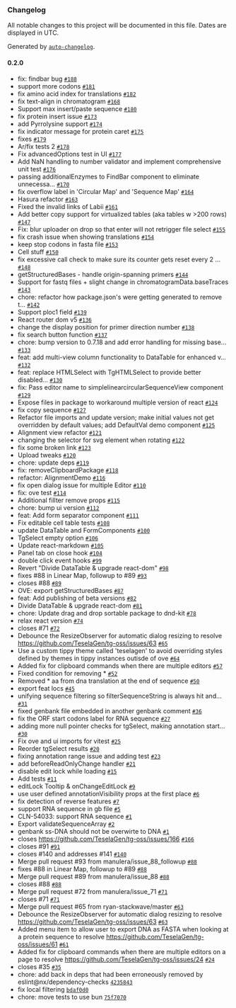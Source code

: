### Changelog

All notable changes to this project will be documented in this file. Dates are displayed in UTC.

Generated by [`auto-changelog`](https://github.com/CookPete/auto-changelog).

#### 0.2.0

- fix: findbar bug [`#188`](https://github.com/TeselaGen/tg-oss/pull/188)
- support more codons [`#181`](https://github.com/TeselaGen/tg-oss/pull/181)
- fix amino acid index for translations [`#182`](https://github.com/TeselaGen/tg-oss/pull/182)
- fix text-align in chromatogram [`#168`](https://github.com/TeselaGen/tg-oss/pull/168)
- Support max insert/paste sequence [`#180`](https://github.com/TeselaGen/tg-oss/pull/180)
- fix protein insert issue [`#173`](https://github.com/TeselaGen/tg-oss/pull/173)
- add Pyrrolysine support [`#174`](https://github.com/TeselaGen/tg-oss/pull/174)
- fix indicator message for protein caret [`#175`](https://github.com/TeselaGen/tg-oss/pull/175)
- fixes [`#179`](https://github.com/TeselaGen/tg-oss/pull/179)
- Ar/fix tests 2 [`#178`](https://github.com/TeselaGen/tg-oss/pull/178)
- Fix advancedOptions test in UI [`#177`](https://github.com/TeselaGen/tg-oss/pull/177)
- Add NaN handling to number validator and implement comprehensive unit test [`#176`](https://github.com/TeselaGen/tg-oss/pull/176)
- passing additionalEnzymes to FindBar component to eliminate unnecessa… [`#170`](https://github.com/TeselaGen/tg-oss/pull/170)
- fix overflow label in 'Circular Map' and 'Sequence Map' [`#164`](https://github.com/TeselaGen/tg-oss/pull/164)
- Hasura refactor [`#163`](https://github.com/TeselaGen/tg-oss/pull/163)
- Fixed the invalid links of Labii [`#161`](https://github.com/TeselaGen/tg-oss/pull/161)
- Add better copy support for virtualized tables (aka tables w &gt;200 rows) [`#147`](https://github.com/TeselaGen/tg-oss/pull/147)
- Fix: blur uploader on drop so that enter will not retrigger file select [`#155`](https://github.com/TeselaGen/tg-oss/pull/155)
- fix crash issue when showing translations [`#154`](https://github.com/TeselaGen/tg-oss/pull/154)
- keep stop codons in fasta file [`#153`](https://github.com/TeselaGen/tg-oss/pull/153)
- Cell stuff [`#150`](https://github.com/TeselaGen/tg-oss/pull/150)
- fix excessive call check to make sure its counter gets reset every 2 … [`#148`](https://github.com/TeselaGen/tg-oss/pull/148)
- getStructuredBases - handle origin-spanning primers [`#144`](https://github.com/TeselaGen/tg-oss/pull/144)
- Support for fastq files + slight change in chromatogramData.baseTraces [`#143`](https://github.com/TeselaGen/tg-oss/pull/143)
- chore: refactor how package.json's were getting generated to remove t… [`#142`](https://github.com/TeselaGen/tg-oss/pull/142)
- Support ploc1 field [`#139`](https://github.com/TeselaGen/tg-oss/pull/139)
- React router dom v5 [`#136`](https://github.com/TeselaGen/tg-oss/pull/136)
- change the display position for primer direction number [`#138`](https://github.com/TeselaGen/tg-oss/pull/138)
- fix search button function [`#137`](https://github.com/TeselaGen/tg-oss/pull/137)
- chore: bump version to 0.7.18 and add error handling for missing base… [`#133`](https://github.com/TeselaGen/tg-oss/pull/133)
- feat: add multi-view column functionality to DataTable for enhanced v… [`#132`](https://github.com/TeselaGen/tg-oss/pull/132)
- feat: replace HTMLSelect with TgHTMLSelect to provide better disabled… [`#130`](https://github.com/TeselaGen/tg-oss/pull/130)
- fix: Pass editor name to simplelinearcircularSequenceView component [`#129`](https://github.com/TeselaGen/tg-oss/pull/129)
- Expose files in package to workaround multiple version of react [`#124`](https://github.com/TeselaGen/tg-oss/pull/124)
- fix copy sequence [`#127`](https://github.com/TeselaGen/tg-oss/pull/127)
- Refactor file imports and update version; make initial values not get overridden by default values; add DefaultVal demo component [`#125`](https://github.com/TeselaGen/tg-oss/pull/125)
- Alignment view refactor [`#121`](https://github.com/TeselaGen/tg-oss/pull/121)
- changing the selector for svg element when rotating [`#122`](https://github.com/TeselaGen/tg-oss/pull/122)
- fix some broken link [`#123`](https://github.com/TeselaGen/tg-oss/pull/123)
- Upload tweaks [`#120`](https://github.com/TeselaGen/tg-oss/pull/120)
- chore: update deps [`#119`](https://github.com/TeselaGen/tg-oss/pull/119)
- fix: removeClipboardPackage [`#118`](https://github.com/TeselaGen/tg-oss/pull/118)
- refactor: AlignmentDemo [`#116`](https://github.com/TeselaGen/tg-oss/pull/116)
- fix open dialog issue for multiple Editor [`#110`](https://github.com/TeselaGen/tg-oss/pull/110)
- fix: ove test [`#114`](https://github.com/TeselaGen/tg-oss/pull/114)
- Additional fillter remove props [`#115`](https://github.com/TeselaGen/tg-oss/pull/115)
- chore: bump ui version [`#112`](https://github.com/TeselaGen/tg-oss/pull/112)
- feat: Add form separator component [`#111`](https://github.com/TeselaGen/tg-oss/pull/111)
- Fix editable cell table tests [`#108`](https://github.com/TeselaGen/tg-oss/pull/108)
- update DataTable and FormComponents [`#100`](https://github.com/TeselaGen/tg-oss/pull/100)
- TgSelect empty option [`#106`](https://github.com/TeselaGen/tg-oss/pull/106)
- Update react-markdown [`#105`](https://github.com/TeselaGen/tg-oss/pull/105)
- Panel tab on close hook [`#104`](https://github.com/TeselaGen/tg-oss/pull/104)
- double click event hooks [`#99`](https://github.com/TeselaGen/tg-oss/pull/99)
- Revert "Divide DataTable & upgrade react-dom" [`#98`](https://github.com/TeselaGen/tg-oss/pull/98)
- fixes #88 in Linear Map, followup to #89 [`#93`](https://github.com/TeselaGen/tg-oss/pull/93)
- closes #88 [`#89`](https://github.com/TeselaGen/tg-oss/pull/89)
- OVE: export getStructuredBases [`#87`](https://github.com/TeselaGen/tg-oss/pull/87)
- feat: Add publishing of beta versions [`#82`](https://github.com/TeselaGen/tg-oss/pull/82)
- Divide DataTable & upgrade react-dom [`#81`](https://github.com/TeselaGen/tg-oss/pull/81)
- chore: Update drag and drop sortable package to dnd-kit [`#78`](https://github.com/TeselaGen/tg-oss/pull/78)
- relax react version [`#74`](https://github.com/TeselaGen/tg-oss/pull/74)
- closes #71 [`#72`](https://github.com/TeselaGen/tg-oss/pull/72)
- Debounce the ResizeObserver for automatic dialog resizing to resolve https://github.com/TeselaGen/tg-oss/issues/63 [`#65`](https://github.com/TeselaGen/tg-oss/pull/65)
- Use a custom tippy theme called 'teselagen' to avoid overriding styles defined by themes in tippy instances outisde of ove [`#64`](https://github.com/TeselaGen/tg-oss/pull/64)
- Added fix for clipboard commands when there are multiple editors [`#57`](https://github.com/TeselaGen/tg-oss/pull/57)
- Fixed condition for removing \* [`#52`](https://github.com/TeselaGen/tg-oss/pull/52)
- Removed \* aa from dna translation at the end of sequence [`#50`](https://github.com/TeselaGen/tg-oss/pull/50)
- export feat locs [`#45`](https://github.com/TeselaGen/tg-oss/pull/45)
- unifying sequence filtering so filterSequenceString is always hit and… [`#31`](https://github.com/TeselaGen/tg-oss/pull/31)
- fixed genbank file embedded in another genbank comment [`#36`](https://github.com/TeselaGen/tg-oss/pull/36)
- fix the ORF start codons label for RNA sequence [`#27`](https://github.com/TeselaGen/tg-oss/pull/27)
- adding more null pointer checks for tgSelect, making annotation start… [`#30`](https://github.com/TeselaGen/tg-oss/pull/30)
- Fix ove and ui imports for vitest [`#25`](https://github.com/TeselaGen/tg-oss/pull/25)
- Reorder tgSelect results [`#20`](https://github.com/TeselaGen/tg-oss/pull/20)
- fixing annotation range issue and adding test [`#23`](https://github.com/TeselaGen/tg-oss/pull/23)
- add beforeReadOnlyChange handler [`#21`](https://github.com/TeselaGen/tg-oss/pull/21)
- disable edit lock while loading [`#15`](https://github.com/TeselaGen/tg-oss/pull/15)
- Add tests [`#11`](https://github.com/TeselaGen/tg-oss/pull/11)
- editLock Tooltip & onChangeEditLock [`#9`](https://github.com/TeselaGen/tg-oss/pull/9)
- use user defined annotationVisibility props at the first place [`#6`](https://github.com/TeselaGen/tg-oss/pull/6)
- fix detection of reverse features [`#7`](https://github.com/TeselaGen/tg-oss/pull/7)
- support RNA sequence in gb file [`#5`](https://github.com/TeselaGen/tg-oss/pull/5)
- CLN-54033: support RNA sequence [`#1`](https://github.com/TeselaGen/tg-oss/pull/1)
- Export validateSequenceArray [`#2`](https://github.com/TeselaGen/tg-oss/pull/2)
- genbank ss-DNA should not be overwirte to DNA [`#1`](https://github.com/TeselaGen/tg-oss/pull/1)
- closes https://github.com/TeselaGen/tg-oss/issues/166 [`#166`](https://github.com/TeselaGen/tg-oss/issues/166)
- closes #91 [`#91`](https://github.com/TeselaGen/tg-oss/issues/91)
- closes #140 and addresses #141 [`#140`](https://github.com/TeselaGen/tg-oss/issues/140)
- Merge pull request #93 from manulera/issue_88_followup [`#88`](https://github.com/TeselaGen/tg-oss/issues/88)
- fixes #88 in Linear Map, followup to #89 [`#88`](https://github.com/TeselaGen/tg-oss/issues/88)
- Merge pull request #89 from manulera/issue_88 [`#88`](https://github.com/TeselaGen/tg-oss/issues/88)
- closes #88 [`#88`](https://github.com/TeselaGen/tg-oss/issues/88)
- Merge pull request #72 from manulera/issue_71 [`#71`](https://github.com/TeselaGen/tg-oss/issues/71)
- closes #71 [`#71`](https://github.com/TeselaGen/tg-oss/issues/71)
- Merge pull request #65 from ryan-stackwave/master [`#63`](https://github.com/TeselaGen/tg-oss/issues/63)
- Debounce the ResizeObserver for automatic dialog resizing to resolve https://github.com/TeselaGen/tg-oss/issues/63 [`#63`](https://github.com/TeselaGen/tg-oss/issues/63)
- Added menu item to allow user to export DNA as FASTA when looking at a protein sequence to resolve https://github.com/TeselaGen/tg-oss/issues/61 [`#61`](https://github.com/TeselaGen/tg-oss/issues/61)
- Added fix for clipboard commands when there are multiple editors on a page to resolve https://github.com/TeselaGen/tg-oss/issues/24 [`#24`](https://github.com/TeselaGen/tg-oss/issues/24)
- closes #35 [`#35`](https://github.com/TeselaGen/tg-oss/issues/35)
- chore: add back in deps that had been erroneously removed by eslint@nx/dependency-checks [`4235843`](https://github.com/TeselaGen/tg-oss/commit/4235843f635ae417727ccb4d75d57cca61adfad7)
- fix local filtering [`bdaf0d0`](https://github.com/TeselaGen/tg-oss/commit/bdaf0d0c31a7a5f1e373bbf2c783ff5acd06883d)
- chore: move tests to use bun [`75f7070`](https://github.com/TeselaGen/tg-oss/commit/75f7070ac8bfbcb52fa45f55d24685027ecb28ae)
